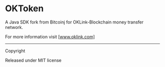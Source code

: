 # OKToken

 A Java SDK fork from Bitcoinj for OKLink-Blockchain money transfer network.
 
 
 For more information visit [www.oklink.com]
 
 ----
 
 Copyright

Released under MIT license
